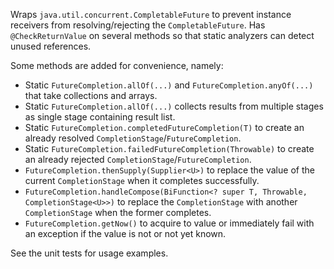 Wraps `java.util.concurrent.CompletableFuture` to prevent instance receivers from resolving/rejecting the `CompletableFuture`. Has `@CheckReturnValue` on several methods so that static analyzers can detect unused references.

Some methods are added for convenience, namely:
* Static `FutureCompletion.allOf(...)` and `FutureCompletion.anyOf(...)` that take collections and arrays.
* Static `FutureCompletion.allOf(...)` collects results from multiple stages as single stage containing result list.
* Static `FutureCompletion.completedFutureCompletion(T)` to create an already resolved `CompletionStage`/`FutureCompletion`.
* Static `FutureCompletion.failedFutureCompletion(Throwable)` to create an already rejected `CompletionStage`/`FutureCompletion`.
* `FutureCompletion.thenSupply(Supplier<U>)` to replace the value of the current `CompletionStage` when it completes successfully.
* `FutureCompletion.handleCompose(BiFunction<? super T, Throwable, CompletionStage<U>>)` to replace the `CompletionStage` with another `CompletionStage` when the former completes.
* `FutureCompletion.getNow()` to acquire to value or immediately fail with an exception if the value is not or not yet known.

See the unit tests for usage examples.